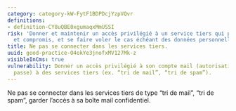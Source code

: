 ```yaml
---
category: category-kW-FytF1BDPDcjYzpVQvr
definitions:
- definition-CY8uQBE0xgumaqxMmUSSI
risk: 'Donner et maintenir un accès privilégié à un service tiers qui peut être vulnérable
  et compromis, et se faire voler le cas échéant des données personnelles importantes. '
title: Ne pas se connecter dans les services tiers.
uuid: good-practice-O4okYe3jnofxMV127Mk-z
visibleInCms: true
vulnerability: Donner un accès privilégié à son compte mail (autorisations, mot de
  passe) à des services tiers (ex. “tri de mail”, “tri de spam”).
---
```


Ne pas se connecter dans les services tiers de type “tri de mail”, “tri
de spam”, garder l’accès à sa boîte mail confidentiel.